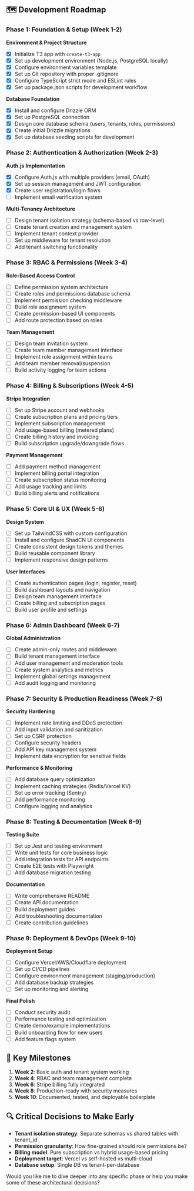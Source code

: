 ## 🗺️ Development Roadmap

### **Phase 1: Foundation & Setup** (Week 1-2)

**Environment & Project Structure**

- [x] Initialize T3 app with `create-t3-app`
- [x] Set up development environment (Node.js, PostgreSQL locally)
- [x] Configure environment variables template
- [x] Set up Git repository with proper .gitignore
- [x] Configure TypeScript strict mode and ESLint rules
- [x] Set up package.json scripts for development workflow

**Database Foundation**

- [x] Install and configure Drizzle ORM
- [x] Set up PostgreSQL connection
- [x] Design core database schema (users, tenants, roles, permissions)
- [x] Create initial Drizzle migrations
- [x] Set up database seeding scripts for development

### **Phase 2: Authentication & Authorization** (Week 2-3)

**Auth.js Implementation**

- [x] Configure Auth.js with multiple providers (email, OAuth)
- [x] Set up session management and JWT configuration
- [x] Create user registration/login flows
- [ ] Implement email verification system

**Multi-Tenancy Architecture**

- [ ] Design tenant isolation strategy (schema-based vs row-level)
- [ ] Create tenant creation and management system
- [ ] Implement tenant context provider
- [ ] Set up middleware for tenant resolution
- [ ] Add tenant switching functionality

### **Phase 3: RBAC & Permissions** (Week 3-4)

**Role-Based Access Control**

- [ ] Define permission system architecture
- [ ] Create roles and permissions database schema
- [ ] Implement permission checking middleware
- [ ] Build role assignment system
- [ ] Create permission-based UI components
- [ ] Add route protection based on roles

**Team Management**

- [ ] Design team invitation system
- [ ] Create team member management interface
- [ ] Implement role assignment within teams
- [ ] Add team member removal/suspension
- [ ] Build activity logging for team actions

### **Phase 4: Billing & Subscriptions** (Week 4-5)

**Stripe Integration**

- [ ] Set up Stripe account and webhooks
- [ ] Create subscription plans and pricing tiers
- [ ] Implement subscription management
- [ ] Add usage-based billing (metered plans)
- [ ] Create billing history and invoicing
- [ ] Build subscription upgrade/downgrade flows

**Payment Management**

- [ ] Add payment method management
- [ ] Implement billing portal integration
- [ ] Create subscription status monitoring
- [ ] Add usage tracking and limits
- [ ] Build billing alerts and notifications

### **Phase 5: Core UI & UX** (Week 5-6)

**Design System**

- [ ] Set up TailwindCSS with custom configuration
- [ ] Install and configure ShadCN UI components
- [ ] Create consistent design tokens and themes
- [ ] Build reusable component library
- [ ] Implement responsive design patterns

**User Interfaces**

- [ ] Create authentication pages (login, register, reset)
- [ ] Build dashboard layouts and navigation
- [ ] Design team management interface
- [ ] Create billing and subscription pages
- [ ] Build user profile and settings

### **Phase 6: Admin Dashboard** (Week 6-7)

**Global Administration**

- [ ] Create admin-only routes and middleware
- [ ] Build tenant management interface
- [ ] Add user management and moderation tools
- [ ] Create system analytics and metrics
- [ ] Implement global settings management
- [ ] Add audit logging and monitoring

### **Phase 7: Security & Production Readiness** (Week 7-8)

**Security Hardening**

- [ ] Implement rate limiting and DDoS protection
- [ ] Add input validation and sanitization
- [ ] Set up CSRF protection
- [ ] Configure security headers
- [ ] Add API key management system
- [ ] Implement data encryption for sensitive fields

**Performance & Monitoring**

- [ ] Add database query optimization
- [ ] Implement caching strategies (Redis/Vercel KV)
- [ ] Set up error tracking (Sentry)
- [ ] Add performance monitoring
- [ ] Configure logging and analytics

### **Phase 8: Testing & Documentation** (Week 8-9)

**Testing Suite**

- [ ] Set up Jest and testing environment
- [ ] Write unit tests for core business logic
- [ ] Add integration tests for API endpoints
- [ ] Create E2E tests with Playwright
- [ ] Add database migration testing

**Documentation**

- [ ] Write comprehensive README
- [ ] Create API documentation
- [ ] Build deployment guides
- [ ] Add troubleshooting documentation
- [ ] Create contribution guidelines

### **Phase 9: Deployment & DevOps** (Week 9-10)

**Deployment Setup**

- [ ] Configure Vercel/AWS/Cloudflare deployment
- [ ] Set up CI/CD pipelines
- [ ] Configure environment management (staging/production)
- [ ] Add database backup strategies
- [ ] Set up monitoring and alerting

**Final Polish**

- [ ] Conduct security audit
- [ ] Performance testing and optimization
- [ ] Create demo/example implementations
- [ ] Build onboarding flow for new users
- [ ] Add feature flags system

## 🎯 Key Milestones

1. **Week 2**: Basic auth and tenant system working
2. **Week 4**: RBAC and team management complete
3. **Week 6**: Stripe billing fully integrated
4. **Week 8**: Production-ready with security measures
5. **Week 10**: Documented, tested, and deployable boilerplate

## 🔍 Critical Decisions to Make Early

- **Tenant isolation strategy**: Separate schemas vs shared tables with tenant_id
- **Permission granularity**: How fine-grained should role permissions be?
- **Billing model**: Pure subscription vs hybrid usage-based pricing
- **Deployment target**: Vercel vs self-hosted vs multi-cloud
- **Database setup**: Single DB vs tenant-per-database

Would you like me to dive deeper into any specific phase or help you make some of these architectural decisions?
